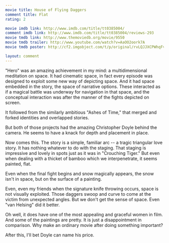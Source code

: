 ```yaml
---
movie title: House of Flying Daggers
comment title: Flat
rating: 2

movie imdb link: http://www.imdb.com/title/tt0385004/
comment imdb link: http://www.imdb.com/title/tt0385004/reviews-293
movie tmdb link: http://www.themoviedb.org/movie/9550
movie tmdb trailer: http://www.youtube.com/watch?v=AaOO2oork7A
movie tmdb poster: http://cf2.imgobject.com/t/p/original/rvLQJJXCPWhqFv8aWl837iPT8yQ.jpg

layout: comment
---
```


"Hero" was an amazing achievement in my mind: a multidimensional meditation on space. It had cinematic space, in fact every episode was designed to exploit some new way of depicting space. And it had space embedded in the story, the space of narrative options. These interacted as if a magical battle was underway for navigation in that space, and the conceptual interaction was after the manner of the fights depicted on screen.

It followed from the similarly ambitious "Ashes of Time," that merged and forked identities and overlapped stories.

But both of those projects had the amazing Christopher Doyle behind the camera. He seems to have a knack for depth and placement in place.

Now comes this. The story is a simple, familiar arc -- a tragic triangular love story. It has nothing whatever to do with the staging. That staging is impressive and lovely in spots just as it was in "Crouching Tiger." But even when dealing with a thicket of bamboo which we interpenetrate, it seems painted, flat.

Even when the final fight begins and snow magically appears, the snow isn't in space, but on the surface of a painting.

Even, even my friends when the signature knife throwing occurs, space is not visually exploited. Those daggers swoop and curve to come at the victim from unexpected angles. But we don't get the sense of space. Even "van Helsing" did it better.

Oh well, it does have one of the most appealing and graceful women in film. And some of the paintings are pretty. It is just a disappointment in comparison. Why make an ordinary movie after doing something important?

After this, I'll bet Doyle can name his price.